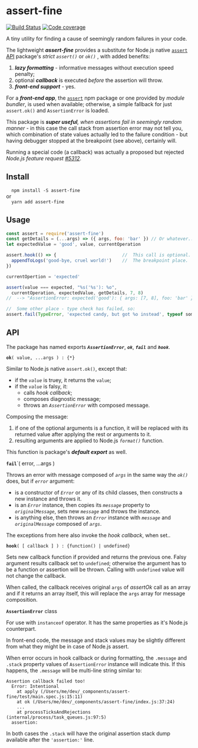 # assert-fine
[![Build Status](https://travis-ci.org/valango/assert-fine.svg?branch=master)](https://travis-ci.org/valango/assert-fine)  [![Code coverage](https://codecov.io/gh/valango/assert-fine/branch/master/graph/badge.svg)](https://codecov.io/gh/valango/assert-fine)

A tiny utility for finding a cause of seemingly random failures in your code.

The lightweight **_assert-fine_** provides a substitute for Node.js
native [`assert` API](https://nodejs.org/api/assert.html) package's
_strict_ _`assert()`_ or _`ok()`_ , with added benefits:
   1. _**lazy formatting**_ - informative messages without execution speed penalty;
   1. optional _**callback**_ is executed _before_ the assertion will throw.
   1. _**front-end support**_ - yes.
   
For a _**front-end app**_, the [`assert`](https://github.com/browserify/commonjs-assert)
npm package or one provided by _module bundler_, is used when available;
otherwise, a simple fallback for just `assert.ok()` and `AssertionError` is loaded.
   
This package is _**super useful**, when assertions fail in seemingly random manner_ -
in this case the call stack from assertion error may not tell you, which combination of state
values actually led to the failure condition -
but having debugger stopped at the breakpoint (see above), certainly will.

Running a special code (a callback) was actually a proposed but rejected _Node.js
feature request [#5312](https://github.com/nodejs/node/issues/5312)_.

## Install
`  npm install -S assert-fine`<br />or<br />`  yarn add assert-fine`
  
## Usage
```javascript
const assert = require('assert-fine')
const getDetails = (...args) => ({ args, foo: 'bar' }) // Or whatever...
let expectedValue = 'good', value, currentOperation

assert.hook(() => {                         //  This call is optional.
  appendToLogs('good-bye, cruel world!')    //  The breakpoint place.
})

currentOpertion = 'expected'

assert(value === expected, "%s('%s'): %o", 
  currentOperation, expectedValue, getDetails, 7, 8)
//  --> "AssertionError: expected('good'): { args: [7, 8], foo: 'bar' }"

//  Some other place - type check has failed, so:
assert.fail(TypeError, 'expected candy, but got %o instead', typeof someVar)
```

## API
The package has named exports **_`AssertionError`_**, **_`ok`_**, **_`fail`_** and **_`hook`_**.

**`ok`**`( value, ...args ) : {*}`

Similar to Node.js native `assert.ok()`, except that:
   * if the _`value`_ is truey, it  returns the `value`;
   * if the _`value`_ is falsy, it:
      * calls _hook callback_;
      * composes diagnostic message;
      * throws an _`AssertionError`_ with composed message.

Composing the message:
   1. if one of the optional arguments is a function, it will be
    replaced with its returned value after applying the rest or arguments to it.
   1. resulting arguments are applied to Node.js _`format()`_ function.

This function is package's **_default export_** as well.
   
**`fail`**`( error, ...args )

Throws an error with message composed of _`args`_ in the same way the _`ok()`_ does,
but if _`error`_ argument:
   * is a constructor of _`Error`_ or any of its child classes, then
     constructs a new instance and throws it.
   * is an _`Error`_ instance, then copies its _`message`_ property
   to _`originalMessage`_, sets new _`message`_ and throws the instance.
   * is anything else, then throws an _`Error`_ instance with _`message`_
   and _`originalMessage`_ composed of  _`args`_.
   
The exceptions from here also invoke the _hook callback_, when set..

**`hook`**`( [ callback ] ) : {function() | undefined}`

Sets new callback function if provided and returns the previous one. Falsy argument results
callback set to `undefined`; otherwise the argument has to be a function or assertion will be thrown.
Calling with `undefined` value will not change the callback.

When called, the callback receives original `args` of _assertOk_ call as an array and
if it returns an array itself, this will replace the `args` array for message composition.

**`AssertionError`** class

For use with `instanceof` operator. It has the same properties as it's Node.js counterpart.

In front-end code, the message and stack values may be slightly different from what they
might be in case of Node.js assert.

When error occurs in hook callback or during formatting, the `.message` and `.stack` property values
of `AssertionError` instance will indicate this. If this happens, the `.message` will be multi-line
string similar to:

```
Assertion callback failed too!
  Error: Intentional
    at apply (/Users/me/dev/_components/assert-fine/test/main.spec.js:15:11)
    at ok (/Users/me/dev/_components/assert-fine/index.js:37:24)
    ...
    at processTicksAndRejections (internal/process/task_queues.js:97:5)
  assertion:
```

In both cases the `.stack` will have the original assertion stack dump available after
the `'assertion:'` line.
